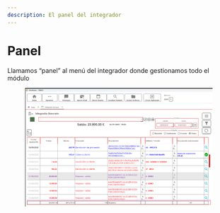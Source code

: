 ```yaml
---
description: El panel del integrador
---
```


# Panel

Llamamos “panel” al menú del integrador donde gestionamos todo el módulo

<figure><img src="../../../../../.gitbook/assets/imagen (215).png" alt=""><figcaption></figcaption></figure>
